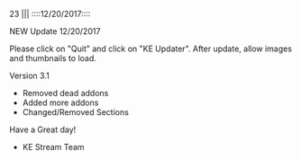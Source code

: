 23
||| 
::::12/20/2017::::

NEW Update 12/20/2017

Please click on "Quit" and click on  "KE Updater". After update, allow images and thumbnails to load.

Version 3.1
- Removed dead addons
- Added more addons
- Changed/Removed Sections

Have a Great day!

- KE Stream Team
